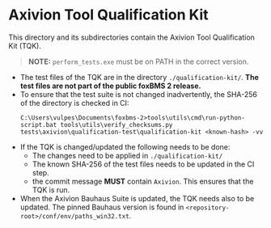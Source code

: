 # Axivion Tool Qualification Kit

This directory and its subdirectories contain the Axivion Tool Qualification
Kit (TQK).

> **NOTE:** ``perform_tests.exe`` must be on PATH in the correct version.

- The test files of the TQK are in the directory ``./qualification-kit/``.
  **The test files are not part of the public foxBMS 2 release.**
- To ensure that the test suite is not changed inadvertently, the SHA-256 of
  the directory is checked in CI:
  ```console
  C:\Users\vulpes\Documents\foxbms-2>tools\utils\cmd\run-python-script.bat tools\utils\verify_checksums.py tests\axivion\qualification-test\qualification-kit <known-hash> -vv
  ```
- If the TQK is changed/updated the following needs to be done:
  - The changes need to be applied in ``./qualification-kit/``
  - The known SHA-256 of the test files needs to be updated in the CI step.
  - the commit message **MUST** contain ``Axivion``.
    This ensures that the TQK is run.
- When the Axivion Bauhaus Suite is updated, the TQK needs also to be updated.
  The pinned Bauhaus version is found in
  ``<repository-root>/conf/env/paths_win32.txt``.
